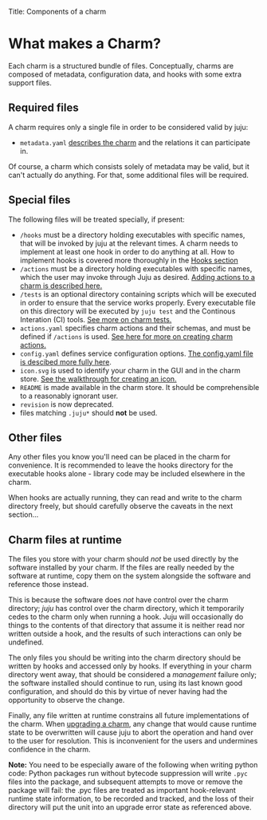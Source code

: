 Title: Components of a charm  

# What makes a Charm?

Each charm is a structured bundle of files. Conceptually, charms are composed of
metadata, configuration data, and hooks with some extra support files.

## Required files

A charm requires only a single file in order to be considered valid by juju:

 - `metadata.yaml` [describes the charm](./authors-charm-metadata.html) and the
    relations it can participate in.

Of course, a charm which consists solely of metadata may be valid, but it can't
actually do anything. For that, some additional files will be required.

## Special files

The following files will be treated specially, if present:

 - `/hooks` must be a directory holding executables with specific names, that
   will be invoked by juju at the relevant times. A charm needs to implement at
   least one hook in order to do anything at all. How to implement hooks is
   covered more thoroughly in the [Hooks section](./authors-charm-hooks.html)
 - `/actions` must be a directory holding executables with specific names, which
   the user may invoke through Juju as desired.
   [Adding actions to a charm is described here.](./authors-charm-actions.html)
 - `/tests` is an optional directory containing scripts which will be executed
   in order to ensure that the service works properly. Every executable file on
   this directory will be executed by `juju test` and the Continous Interation
   (CI) tools.
   [See more on charm tests.](./authors-testing.html)
 - `actions.yaml` specifies charm actions and their schemas, and must be defined
   if `/actions` is used.
   [See here for more on creating charm actions.](./authors-charm-actions.html)
 - `config.yaml` defines service configuration options.
   [The config.yaml file is descibed more fully here](./authors-charm-config.html).
 - `icon.svg` is used to identify your charm in the GUI and in the charm store.
   [See the walkthrough for creating an icon.](authors-charm-icon.html)
 - `README` is made available in the charm store. It should be comprehensible to
   a reasonably ignorant user.
 - `revision` is now deprecated.
 - files matching `.juju*` should **not** be used.

## Other files

Any other files you know you'll need can be placed in the charm for convenience.
It is recommended to leave the hooks directory for the executable hooks alone -
library code may be included elsewhere in the charm.

When hooks are actually running, they can read and write to the charm directory
freely, but should carefully observe the caveats in the next section...

## Charm files at runtime

The files you store with your charm should _not_ be used directly by the
software installed by your charm. If the files are really needed by the software
at runtime, copy them on the system alongside the software and reference those
instead.

This is because the software does _not_ have control over the charm directory;
_juju_ has control over the charm directory, which it temporarily cedes to the
charm only when running a hook. Juju will occasionally do things to the contents
of that directory that assume it is neither read nor written outside a hook, and
the results of such interactions can only be undefined.

The only files you should be writing into the charm directory should be written
by hooks and accessed only by hooks. If everything in your charm directory went
away, that should be considered a _management_ failure only; the software
installed should continue to run, using its last known good configuration, and
should do this by virtue of never having had the opportunity to observe the
change.

Finally, any file written at runtime constrains all future implementations of
the charm. When [upgrading a charm](./developer-upgrade-charm.html), any change
that would cause runtime state to be overwritten will cause juju to abort the
operation and hand over to the user for resolution. This is inconvenient for the
users and undermines confidence in the charm.

**Note:** You need to be especially aware of the following when writing python
code: Python packages run without bytecode suppression will write `.pyc` files
into the package, and subsequent attempts to move or remove the package will
fail: the .pyc files are treated as important hook-relevant runtime state
information, to be recorded and tracked, and the loss of their directory will
put the unit into an upgrade error state as referenced above.
